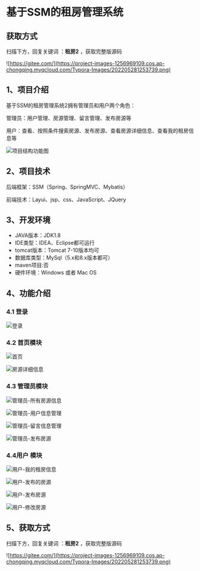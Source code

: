 # 基于SSM的租房管理系统

## 获取方式

扫描下方，回复关键词  ：**租房2** ，获取完整版源码

![https://gitee.com/](https://project-images-1256969109.cos.ap-chongqing.myqcloud.com/Typora-Images/202205281253739.png)

## 1、项目介绍

基于SSM的租房管理系统2拥有管理员和用户两个角色：

管理员：用户管理、房源管理、留言管理、发布房源等

用户：查看、按照条件搜索房源、发布房源、查看房源详细信息、查看我的租房信息等

![项目结构功能图](https://project-images-1256969109.cos.ap-chongqing.myqcloud.com/Typora-Images/202207190031143.png)


## 2、项目技术

后端框架：SSM（Spring、SpringMVC、Mybatis）

前端技术：Layui、jsp、css、JavaScript、JQuery

## 3、开发环境

- JAVA版本：JDK1.8
- IDE类型：IDEA、Eclipse都可运行
- tomcat版本：Tomcat 7-10版本均可
- 数据库类型：MySql（5.x和8.x版本都可） 
- maven项目:否
- 硬件环境：Windows 或者 Mac OS


## 4、功能介绍

### 4.1 登录

![登录](https://project-images-1256969109.cos.ap-chongqing.myqcloud.com/Typora-Images/202207190030958.jpg)

### 4.2 首页模块

![首页](https://project-images-1256969109.cos.ap-chongqing.myqcloud.com/Typora-Images/202207190030441.jpg)

![房源详细信息](https://project-images-1256969109.cos.ap-chongqing.myqcloud.com/Typora-Images/202207190030502.jpg)

### 4.3 管理员模块

![管理员-所有房源信息](https://project-images-1256969109.cos.ap-chongqing.myqcloud.com/Typora-Images/202207190030601.jpg)

![管理员-用户信息管理](https://project-images-1256969109.cos.ap-chongqing.myqcloud.com/Typora-Images/202207190030255.jpg)

![管理员-留言信息管理](https://project-images-1256969109.cos.ap-chongqing.myqcloud.com/Typora-Images/202207190030897.jpg)

![管理员-发布房源](https://project-images-1256969109.cos.ap-chongqing.myqcloud.com/Typora-Images/202207190030436.jpg)

### 4.4用户 模块

![用户-我的租房信息](https://project-images-1256969109.cos.ap-chongqing.myqcloud.com/Typora-Images/202207190031123.jpg)

![用户-发布的房源](https://project-images-1256969109.cos.ap-chongqing.myqcloud.com/Typora-Images/202207190031694.jpg)

![用户-发布房源](https://project-images-1256969109.cos.ap-chongqing.myqcloud.com/Typora-Images/202207190031433.jpg)

![用户-修改房源](https://project-images-1256969109.cos.ap-chongqing.myqcloud.com/Typora-Images/202207190031153.jpg)

## 5、获取方式

扫描下方，回复关键词  ：**租房2** ，获取完整版源码



![https://gitee.com/](https://project-images-1256969109.cos.ap-chongqing.myqcloud.com/Typora-Images/202205281253739.png)

